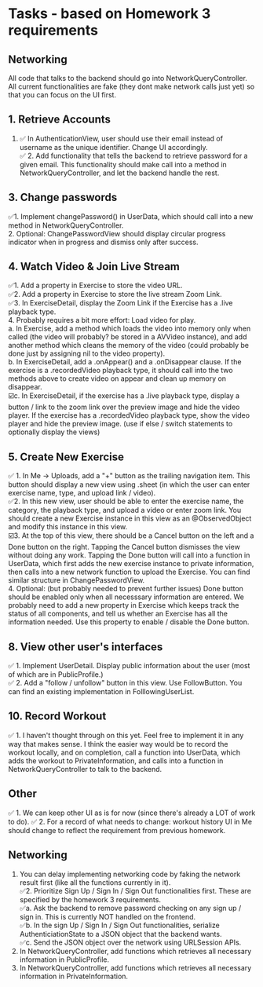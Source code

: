 #  Tasks - based on Homework 3 requirements  

## Networking  
All code that talks to the backend should go into NetworkQueryController. All current functionalities are fake (they dont make network calls just yet) so that you can focus on the UI first.    
  
## 1. Retrieve Accounts  
1. ✅ In AuthenticationView, user should use their email instead of username as the unique identifier. Change UI accordingly.  
✅ 2. Add functionality that tells the backend to retrieve password for a given email. This functionality should make call into a method in NetworkQueryController, and let the backend handle the rest.  
  
## 3. Change passwords  
✅1. Implement changePassword() in UserData, which should call into a new method in NetworkQueryController.  
2. Optional: ChangePasswordView should display circular progress indicator when in progress and dismiss only after success.  
  
## 4. Watch Video & Join Live Stream  
✅1. Add a property in Exercise to store the video URL.  
✅2. Add a property in Exercise to store the live stream Zoom Link.  
✅3. In ExerciseDetail, display the Zoom Link if the Exercise has a .live playback type.  
4. Probably requires a bit more effort: Load video for play.  
    a. In Exercise, add a method which loads the video into memory only when called (the video will probably? be stored in a AVVideo instance), and add another method which cleans the memory of the video (could probably be done just by assigning nil to the video property).  
    b. In ExerciseDetail, add a .onAppear() and a .onDisappear clause. If the exercise is a .recordedVideo playback type, it should call into the two methods above to create video on appear and clean up memory on disappear.  
☑️c. In ExerciseDetail, if the exercise has a .live playback type, display a button / link to the zoom link over the preview image and hide the video player. If the exercise has a .recordedVideo playback type, show the video player and hide the preview image. (use if else / switch statements to optionally display the views)  
  
## 5. Create New Exercise  
✅ 1. In Me -> Uploads, add a "+" button as the trailing navigation item. This button should display a new view using .sheet (in which the user can enter exercise name, type, and upload link / video).  
✅2. In this new view, user should be able to enter the exercise name, the category, the playback type, and upload a video or enter zoom link. You should create a new Exercise instance in this view as an @ObservedObject and modify this instance in this view.  
☑️3.  At the top of this view, there should be a Cancel button on the left and a Done button on the right. Tapping the Cancel button dismisses the view without doing any work. Tapping the Done button will call into a function in UserData, which first adds the new exercise instance to private information, then calls into a new network function to upload the Exercise. You can find similar structure in ChangePasswordView.  
4. Optional: (but probably needed to prevent further issues) Done button should be enabled only when all necesssary information are entered. We probably need to add a new property in Exercise which keeps track the status of all components, and tell us whether an Exercise has all the information needed. Use this property to enable / disable the Done button.  

  
## 8. View other user's interfaces
✅ 1. Implement UserDetail. Display public information about the user (most of which are in PublicProfile.)  
✅ 2. Add a "follow / unfollow" button in this view. Use FollowButton. You can find an existing implementation in FolllowingUserList.  
  

## 10. Record Workout  
✅ 1. I haven't thought through on this yet. Feel free to implement it in any way that makes sense. I think the easier way would be to record the workout locally, and on completion, call a function into UserData, which adds the workout to PrivateInformation, and calls into a function in NetworkQueryController to talk to the backend.

## Other
✅ 1. We can keep other UI as is for now (since there's already a LOT of work to do).
✅ 2. For a record of what needs to change: workout history UI in Me should change to reflect the requirement from previous homework.
  
## Networking  
1. You can delay implementing networking code by faking the network result first (like all the functions currently in it).  
✅2. Prioritize Sign Up / Sign In / Sign Out functionalities first. These are specified by the homework 3 requirements.  
    ✅a. Ask the backend to remove password checking on any sign up / sign in. This is currently NOT handled on the frontend.  
    ✅b. In the sign Up / Sign In / Sign Out functionalities, serialize AuthenticiationState to a JSON object that the backend wants.  
    ✅c. Send the JSON object over the network using URLSession APIs.  
3. In NetworkQueryController, add functions which retrieves all necessary information in PublicProfile.
4. In NetworkQueryController, add functions which retrieves all necessary information in PrivateInformation.



